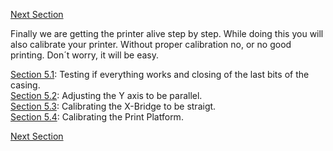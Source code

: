 [Next
Section](https://github.com/open3dengineering/i3_Berlin/wiki/Section-6-Printing)

Finally we are getting the printer alive step by step. While doing this
you will also calibrate your printer. Without proper calibration no, or
no good printing. Don´t worry, it will be easy.

[Section
5.1](https://github.com/open3dengineering/i3_Berlin/wiki/Section-5.1-Testing-Functionality):
Testing if everything works and closing of the last bits of the
casing.  
 [Section
5.2](https://github.com/open3dengineering/i3_Berlin/wiki/Section-5.2-Calibrating-the-Y-Axis):
Adjusting the Y axis to be parallel.  
 [Section
5.3](https://github.com/open3dengineering/i3_Berlin/wiki/Section-5.3-Calibrate-the-X-Axis):
Calibrating the X-Bridge to be straigt.  
 [Section
5.4](https://github.com/open3dengineering/i3_Berlin/wiki/Section-5.4-Calibrating-the-Print-Platform):
Calibrating the Print Platform.  

[Next
Section](https://github.com/open3dengineering/i3_Berlin/wiki/Section-6-Printing)

